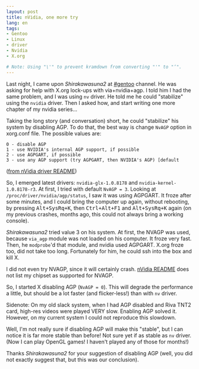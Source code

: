 ```yaml
---
layout: post
title: nVidia, one more try
lang: en
tags:
- Gentoo
- Linux
- driver
- Nvidia
- X.org

# Note: Using "\'" to prevent kramdown from converting "'" to "‘".
---
```


Last night, I came upon _Shirakawasuna2_ at [#gentoo](irc://irc.freenode.net/gentoo) channel. He was asking for help with X.org lock-ups with via+nvidia+agp. I told him I had the same problem, and I was using `nv` driver. He told me he could "stabilize" using the `nvidia` driver. Then I asked how, and start writing one more chapter of my nvidia series…


Taking the long story (and conversation) short, he could "stabilize" his system by disabling AGP. To do that, the best way is change `NvAGP` option in xorg.conf file. The possible values are:


    0 - disable AGP
    1 - use NVIDIA's internal AGP support, if possible
    2 - use AGPGART, if possible
    3 - use any AGP support (try AGPGART, then NVIDIA's AGP) [default

([from nVidia driver README](http://download.nvidia.com/XFree86/Linux-x86/1.0-8178/README/appendix-d.html))

So, I emerged latest drivers: `nvidia-glx-1.0.8178` and `nvidia-kernel-1.0.8178-r3`. At first, I tried with default `NvAGP = 3`. Looking at `/proc/driver/nvidia/agp/status`, I saw it was using AGPGART. It froze after some minutes, and I could bring the computer up again, without rebooting, by pressing <kbd>Alt+SysRq+K</kbd>, then <kbd>Ctrl+Alt+F1</kbd> and <kbd>Alt+SysRq+K</kbd> again (on my previous crashes, months ago, this could not always bring a working console).

_Shirakawasuna2_ tried value 3 on his system. At first, the NVAGP was used, because `via_agp` module was not loaded on his computer. It froze very fast. Then, he `modprobe`\'d that module, and nvidia used AGPGART. X.org froze too, did not take too long. Fortunately for him, he could ssh into the box and kill X.

I did not even try NVAGP, since it will certainly crash. [nVidia README](http://download.nvidia.com/XFree86/Linux-x86/1.0-8178/README/appendix-f.html) does not list my chipset as supported for NVAGP.

So, I started X disabling AGP (`NvAGP = 0`). This will degrade the performance a little, but should be a lot faster (and flicker-less!) than with `nv` driver.

Sidenote: On my old slack system, when I had AGP disabled and Riva TNT2 card, high-res videos were played VERY slow. Enabling AGP solved it. However, on my current system I could not reproduce this slowdown.

Well, I'm not really sure if disabling AGP will make this "stable", but I can notice it is far more stable than before! Not sure yet if as stable as `nv` driver. (Now I can play OpenGL games! I haven't played any of those for months!)

Thanks _Shirakawasuna2_ for your suggestion of disabling AGP (well, you did not exactly suggest that, but this was our conclusion).
